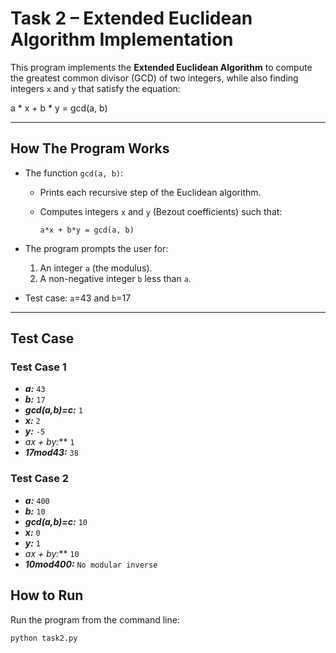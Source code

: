 # Task 2 – Extended Euclidean Algorithm Implementation

This program implements the **Extended Euclidean Algorithm** to compute the greatest common divisor (GCD) of two integers, while also finding integers `x` and `y` that satisfy the equation:

a * x + b * y = gcd(a, b)


---

## How The Program Works
- The function `gcd(a, b)`:
  - Prints each recursive step of the Euclidean algorithm.  
  - Computes integers `x` and `y` (Bezout coefficients) such that:

    ```
    a*x + b*y = gcd(a, b)
    ```

- The program prompts the user for:
  1. An integer `a` (the modulus).
  2. A non-negative integer `b` less than `a`.

- Test case: `a`=43 and `b`=17

---

## Test Case 

### Test Case 1 
- ***a:*** `43`
- ***b:*** `17`
- ***gcd(a,b)=c:*** `1`
- ***x:*** `2`
- ***y:***  `-5`
- ***a*x + b*y:*** `1`
- ***17mod43:*** `38`

### Test Case 2 
- ***a:*** `400`
- ***b:*** `10`
- ***gcd(a,b)=c:*** `10`
- ***x:*** `0`
- ***y:***  `1`
- ***a*x + b*y:*** `10`
- ***10mod400:*** `No modular inverse`


## How to Run

Run the program from the command line:

```bash
python task2.py

